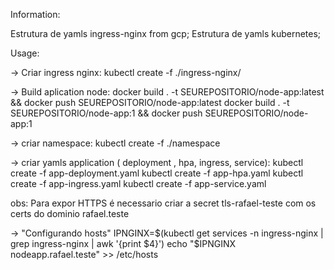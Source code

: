 Information:

Estrutura de yamls ingress-nginx from gcp;
Estrutura de yamls kubernetes;

Usage:

-> Criar ingress nginx:
kubectl create -f ./ingress-nginx/


-> Build aplication node:
docker build . -t SEUREPOSITORIO/node-app:latest  && docker push SEUREPOSITORIO/node-app:latest
docker build . -t SEUREPOSITORIO/node-app:1  && docker push SEUREPOSITORIO/node-app:1

-> criar namespace:
kubectl create -f ./namespace


-> criar yamls application ( deployment , hpa, ingress, service):
kubectl create -f app-deployment.yaml
kubectl create -f app-hpa.yaml
kubectl create -f app-ingress.yaml
kubectl create -f app-service.yaml

obs: Para expor HTTPS é necessario criar a secret tls-rafael-teste com os certs do dominio rafael.teste



-> "Configurando hosts"
IPNGINX=$(kubectl get services -n ingress-nginx | grep ingress-nginx  | awk '{print $4}')
echo "$IPNGINX	nodeapp.rafael.teste"  >>  /etc/hosts	

